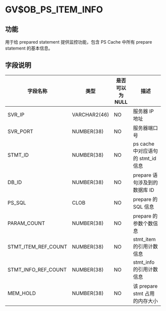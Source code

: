 GV$OB_PS_ITEM_INFO 
=======================================

功能 
---------------------------

用于给 prepared statement 提供监控功能，包含 PS Cache 中所有 prepare statement 的基本信息。

字段说明 
-----------------------------



|        字段名称         |      类型      | 是否可以为 NULL |             描述             |
|---------------------|--------------|------------|----------------------------|
| SVR_IP              | VARCHAR2(46) | NO         | 服务器 IP 地址                  |
| SVR_PORT            | NUMBER(38)   | NO         | 服务器端口号                     |
| STMT_ID             | NUMBER(38)   | NO         | ps cache 中对应语句的 stmt_id 信息 |
| DB_ID               | NUMBER(38)   | NO         | prepare 语句涉及到的数据库 ID       |
| PS_SQL              | CLOB         | NO         | prepare 的 SQL 信息           |
| PARAM_COUNT         | NUMBER(38)   | NO         | prepare 的参数个数信息            |
| STMT_ITEM_REF_COUNT | NUMBER(38)   | NO         | stmt_item 的引用计数信息          |
| STMT_INFO_REF_COUNT | NUMBER(38)   | NO         | stmt_info 的引用计数信息          |
| MEM_HOLD            | NUMBER(38)   | NO         | 该 prepare stmt 占用的内存大小     |



